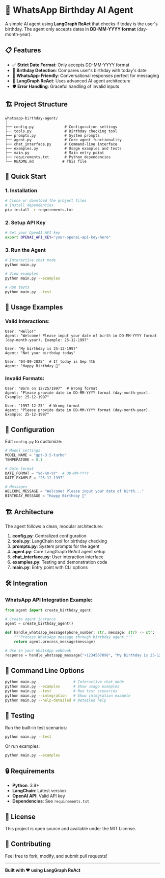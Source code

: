 # 🎂 WhatsApp Birthday AI Agent

A simple AI agent using **LangGraph ReAct** that checks if today is the user's birthday. The agent only accepts dates in **DD-MM-YYYY format** (day-month-year).

## 📋 Features

- ✅ **Strict Date Format**: Only accepts DD-MM-YYYY format
- 🎯 **Birthday Detection**: Compares user's birthday with today's date
- 💬 **WhatsApp-Friendly**: Conversational responses perfect for messaging
- 🔧 **LangGraph ReAct**: Uses advanced AI agent architecture
- 🛡️ **Error Handling**: Graceful handling of invalid inputs

## 🏗️ Project Structure

```
whatsapp-birthday-agent/
│
├── config.py              # Configuration settings
├── tools.py               # Birthday checking tool
├── prompts.py             # System prompts
├── agent.py               # Core agent functionality  
├── chat_interface.py      # Command-line interface
├── examples.py            # Usage examples and tests
├── main.py                # Main entry point
├── requirements.txt       # Python dependencies
└── README.md             # This file
```

## 🚀 Quick Start

### 1. Installation

```bash
# Clone or download the project files
# Install dependencies
pip install -r requirements.txt
```

### 2. Setup API Key

```bash
# Set your OpenAI API key
export OPENAI_API_KEY="your-openai-api-key-here"
```

### 3. Run the Agent

```bash
# Interactive chat mode
python main.py

# View examples
python main.py --examples

# Run tests
python main.py --test
```

## 💬 Usage Examples

### Valid Interactions:
```
User: "Hello!"
Agent: "Welcome! Please input your date of birth in DD-MM-YYYY format (day-month-year). Example: 25-12-1997"

User: "My birthday is 25-12-1997"
Agent: "Not your birthday today"

User: "04-09-2025"  # If today is Sep 4th
Agent: "Happy Birthday 🎉"
```

### Invalid Formats:
```
User: "Born on 12/25/1997"  # Wrong format
Agent: "Please provide date in DD-MM-YYYY format (day-month-year). Example: 25-12-1997"

User: "1997-12-25"  # Wrong format
Agent: "Please provide date in DD-MM-YYYY format (day-month-year). Example: 25-12-1997"
```

## 🔧 Configuration

Edit `config.py` to customize:

```python
# Model settings
MODEL_NAME = "gpt-3.5-turbo"
TEMPERATURE = 0.1

# Date format
DATE_FORMAT = "%d-%m-%Y"  # DD-MM-YYYY
DATE_EXAMPLE = "25-12-1997"

# Messages
WELCOME_MESSAGE = "Welcome! Please input your date of birth..."
BIRTHDAY_MESSAGE = "Happy Birthday 🎉"
```

## 🏗️ Architecture

The agent follows a clean, modular architecture:

1. **config.py**: Centralized configuration
2. **tools.py**: LangChain tool for birthday checking  
3. **prompts.py**: System prompts for the agent
4. **agent.py**: Core LangGraph ReAct agent setup
5. **chat_interface.py**: User interaction interface
6. **examples.py**: Testing and demonstration code
7. **main.py**: Entry point with CLI options

## 🛠️ Integration

### WhatsApp API Integration Example:

```python
from agent import create_birthday_agent

# Create agent instance
agent = create_birthday_agent()

def handle_whatsapp_message(phone_number: str, message: str) -> str:
    """Process WhatsApp message through birthday agent."""
    return agent.process_message(message)

# Use in your WhatsApp webhook
response = handle_whatsapp_message("+1234567890", "My birthday is 25-12-1997")
```

## 📝 Command Line Options

```bash
python main.py                 # Interactive chat mode
python main.py --examples      # Show usage examples
python main.py --test          # Run test scenarios  
python main.py --integration   # Show integration example
python main.py --help-detailed # Detailed help
```

## 🧪 Testing

Run the built-in test scenarios:

```bash
python main.py --test
```

Or run examples:

```bash
python main.py --examples
```

## 🔒 Requirements

- **Python**: 3.8+
- **LangChain**: Latest version
- **OpenAI API**: Valid API key
- **Dependencies**: See `requirements.txt`

## 📄 License

This project is open source and available under the MIT License.

## 🤝 Contributing

Feel free to fork, modify, and submit pull requests!

---

**Built with ❤️ using LangGraph ReAct**